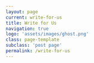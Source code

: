 ```yaml
---
layout: page
current: write-for-us
title: Write for Us
navigation: true
logo: 'assets/images/ghost.png'
class: page-template
subclass: 'post page'
permalink: /write-for-us
---
```

